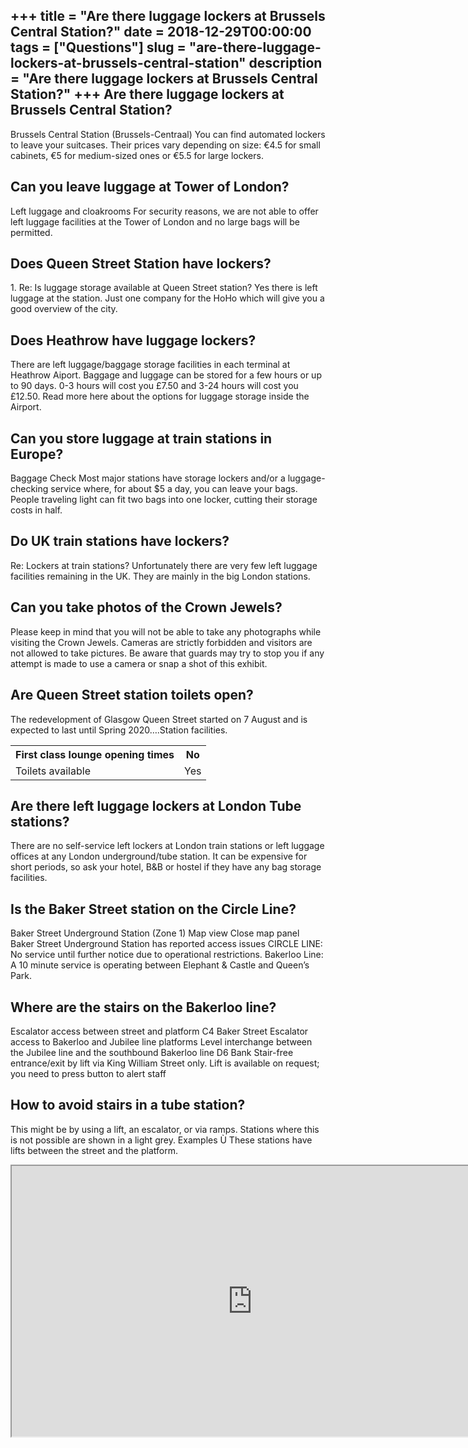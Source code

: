 +++
title = "Are there luggage lockers at Brussels Central Station?"
date = 2018-12-29T00:00:00
tags = ["Questions"]
slug = "are-there-luggage-lockers-at-brussels-central-station"
description = "Are there luggage lockers at Brussels Central Station?"
+++
Are there luggage lockers at Brussels Central Station?
------------------------------------------------------

Brussels Central Station (Brussels-Centraal) You can find automated lockers to leave your suitcases. Their prices vary depending on size: €4.5 for small cabinets, €5 for medium-sized ones or €5.5 for large lockers.

Can you leave luggage at Tower of London?
-----------------------------------------

Left luggage and cloakrooms For security reasons, we are not able to offer left luggage facilities at the Tower of London and no large bags will be permitted.

Does Queen Street Station have lockers?
---------------------------------------

1\. Re: Is luggage storage available at Queen Street station? Yes there is left luggage at the station. Just one company for the HoHo which will give you a good overview of the city.

Does Heathrow have luggage lockers?
-----------------------------------

There are left luggage/baggage storage facilities in each terminal at Heathrow Aiport. Baggage and luggage can be stored for a few hours or up to 90 days. 0-3 hours will cost you £7.50 and 3-24 hours will cost you £12.50. Read more here about the options for luggage storage inside the Airport.

Can you store luggage at train stations in Europe?
--------------------------------------------------

Baggage Check Most major stations have storage lockers and/or a luggage-checking service where, for about $5 a day, you can leave your bags. People traveling light can fit two bags into one locker, cutting their storage costs in half.

Do UK train stations have lockers?
----------------------------------

Re: Lockers at train stations? Unfortunately there are very few left luggage facilities remaining in the UK. They are mainly in the big London stations.

Can you take photos of the Crown Jewels?
----------------------------------------

Please keep in mind that you will not be able to take any photographs while visiting the Crown Jewels. Cameras are strictly forbidden and visitors are not allowed to take pictures. Be aware that guards may try to stop you if any attempt is made to use a camera or snap a shot of this exhibit.

Are Queen Street station toilets open?
--------------------------------------

The redevelopment of Glasgow Queen Street started on 7 August and is expected to last until Spring 2020….Station facilities.

<table><tr><th>First class lounge opening times</th><th>No</th></tr><tr><td>Toilets available</td><td>Yes</td></tr></table>

Are there left luggage lockers at London Tube stations?
-------------------------------------------------------

There are no self-service left lockers at London train stations or left luggage offices at any London underground/tube station. It can be expensive for short periods, so ask your hotel, B&amp;B or hostel if they have any bag storage facilities.

Is the Baker Street station on the Circle Line?
-----------------------------------------------

Baker Street Underground Station (Zone 1) Map view Close map panel Baker Street Underground Station has reported access issues CIRCLE LINE: No service until further notice due to operational restrictions. Bakerloo Line: A 10 minute service is operating between Elephant &amp; Castle and Queen’s Park.

Where are the stairs on the Bakerloo line?
------------------------------------------

Escalator access between street and platform C4 Baker Street Escalator access to Bakerloo and Jubilee line platforms Level interchange between the Jubilee line and the southbound Bakerloo line D6 Bank Stair-free entrance/exit by lift via King William Street only. Lift is available on request; you need to press button to alert staff

How to avoid stairs in a tube station?
--------------------------------------

This might be by using a lift, an escalator, or via ramps. Stations where this is not possible are shown in a light grey. Examples Ù These stations have lifts between the street and the platform.

<iframe allow="accelerometer; autoplay; clipboard-write; encrypted-media; gyroscope; picture-in-picture" allowfullscreen="" class="__youtube_prefs__  epyt-is-override  no-lazyload" data-no-lazy="1" data-origheight="433" data-origwidth="770" data-skipgform_ajax_framebjll="" height="433" id="_ytid_84662" loading="lazy" src="https://www.youtube.com/embed/kZXLFG51GGs?enablejsapi=1&autoplay=0&cc_load_policy=0&cc_lang_pref=&iv_load_policy=1&loop=0&modestbranding=0&rel=1&fs=1&playsinline=0&autohide=2&theme=dark&color=red&controls=1&" title="YouTube player" width="770"></iframe>